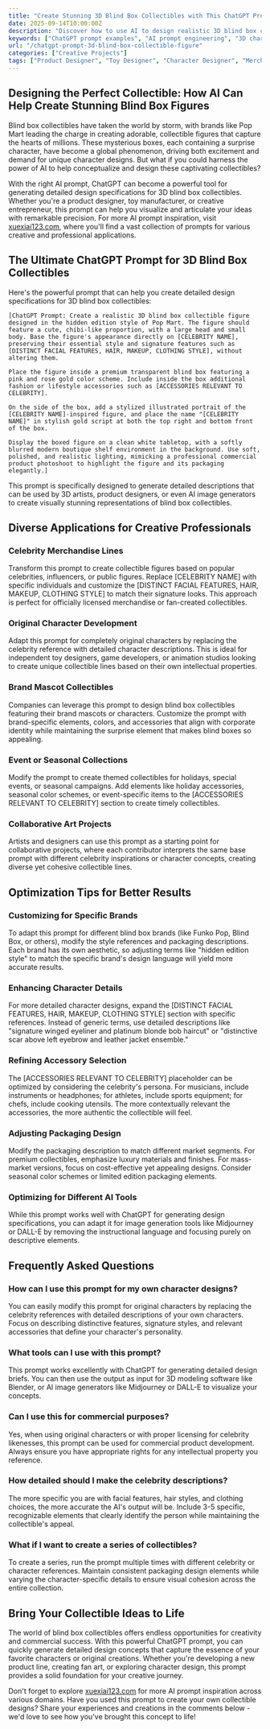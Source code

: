 ```yaml
---
title: "Create Stunning 3D Blind Box Collectibles with This ChatGPT Prompt"
date: 2025-09-14T10:00:00Z
description: "Discover how to use AI to design realistic 3D blind box collectible figures with this powerful ChatGPT prompt. Perfect for Pop Mart-style collectibles and character merchandise."
keywords: ["ChatGPT prompt examples", "AI prompt engineering", "3D character design", "blind box collectibles", "Pop Mart design", "AI for product design"]
url: "/chatgpt-prompt-3d-blind-box-collectible-figure"
categories: ["Creative Projects"]
tags: ["Product Designer", "Toy Designer", "Character Designer", "Merchandiser", "Creative Director", "Content Creator"]
---
```


## Designing the Perfect Collectible: How AI Can Help Create Stunning Blind Box Figures

Blind box collectibles have taken the world by storm, with brands like Pop Mart leading the charge in creating adorable, collectible figures that capture the hearts of millions. These mysterious boxes, each containing a surprise character, have become a global phenomenon, driving both excitement and demand for unique character designs. But what if you could harness the power of AI to help conceptualize and design these captivating collectibles?

With the right AI prompt, ChatGPT can become a powerful tool for generating detailed design specifications for 3D blind box collectibles. Whether you're a product designer, toy manufacturer, or creative entrepreneur, this prompt can help you visualize and articulate your ideas with remarkable precision. For more AI prompt inspiration, visit [xuexiai123.com](https://www.xuexiai123.com/), where you'll find a vast collection of prompts for various creative and professional applications.

## The Ultimate ChatGPT Prompt for 3D Blind Box Collectibles

Here's the powerful prompt that can help you create detailed design specifications for 3D blind box collectibles:

```
[ChatGPT Prompt: Create a realistic 3D blind box collectible figure designed in the hidden edition style of Pop Mart. The figure should feature a cute, chibi-like proportion, with a large head and small body. Base the figure's appearance directly on [CELEBRITY NAME], preserving their essential style and signature features such as [DISTINCT FACIAL FEATURES, HAIR, MAKEUP, CLOTHING STYLE], without altering them.

Place the figure inside a premium transparent blind box featuring a pink and rose gold color scheme. Include inside the box additional fashion or lifestyle accessories such as [ACCESSORIES RELEVANT TO CELEBRITY].

On the side of the box, add a stylized illustrated portrait of the [CELEBRITY NAME]-inspired figure, and place the name "[CELEBRITY NAME]" in stylish gold script at both the top right and bottom front of the box.

Display the boxed figure on a clean white tabletop, with a softly blurred modern boutique shelf environment in the background. Use soft, polished, and realistic lighting, mimicking a professional commercial product photoshoot to highlight the figure and its packaging elegantly.]
```

This prompt is specifically designed to generate detailed descriptions that can be used by 3D artists, product designers, or even AI image generators to create visually stunning representations of blind box collectibles.

## Diverse Applications for Creative Professionals

### Celebrity Merchandise Lines
Transform this prompt to create collectible figures based on popular celebrities, influencers, or public figures. Replace [CELEBRITY NAME] with specific individuals and customize the [DISTINCT FACIAL FEATURES, HAIR, MAKEUP, CLOTHING STYLE] to match their signature looks. This approach is perfect for officially licensed merchandise or fan-created collectibles.

### Original Character Development
Adapt this prompt for completely original characters by replacing the celebrity reference with detailed character descriptions. This is ideal for independent toy designers, game developers, or animation studios looking to create unique collectible lines based on their own intellectual properties.

### Brand Mascot Collectibles
Companies can leverage this prompt to design blind box collectibles featuring their brand mascots or characters. Customize the prompt with brand-specific elements, colors, and accessories that align with corporate identity while maintaining the surprise element that makes blind boxes so appealing.

### Event or Seasonal Collections
Modify the prompt to create themed collectibles for holidays, special events, or seasonal campaigns. Add elements like holiday accessories, seasonal color schemes, or event-specific items to the [ACCESSORIES RELEVANT TO CELEBRITY] section to create timely collectibles.

### Collaborative Art Projects
Artists and designers can use this prompt as a starting point for collaborative projects, where each contributor interprets the same base prompt with different celebrity inspirations or character concepts, creating diverse yet cohesive collectible lines.

## Optimization Tips for Better Results

### Customizing for Specific Brands
To adapt this prompt for different blind box brands (like Funko Pop, Blind Box, or others), modify the style references and packaging descriptions. Each brand has its own aesthetic, so adjusting terms like "hidden edition style" to match the specific brand's design language will yield more accurate results.

### Enhancing Character Details
For more detailed character designs, expand the [DISTINCT FACIAL FEATURES, HAIR, MAKEUP, CLOTHING STYLE] section with specific references. Instead of generic terms, use detailed descriptions like "signature winged eyeliner and platinum blonde bob haircut" or "distinctive scar above left eyebrow and leather jacket ensemble."

### Refining Accessory Selection
The [ACCESSORIES RELEVANT TO CELEBRITY] placeholder can be optimized by considering the celebrity's persona. For musicians, include instruments or headphones; for athletes, include sports equipment; for chefs, include cooking utensils. The more contextually relevant the accessories, the more authentic the collectible will feel.

### Adjusting Packaging Design
Modify the packaging description to match different market segments. For premium collectibles, emphasize luxury materials and finishes. For mass-market versions, focus on cost-effective yet appealing designs. Consider seasonal color schemes or limited edition packaging elements.

### Optimizing for Different AI Tools
While this prompt works well with ChatGPT for generating design specifications, you can adapt it for image generation tools like Midjourney or DALL-E by removing the instructional language and focusing purely on descriptive elements.

## Frequently Asked Questions

### How can I use this prompt for my own character designs?
You can easily modify this prompt for original characters by replacing the celebrity references with detailed descriptions of your own characters. Focus on describing distinctive features, signature styles, and relevant accessories that define your character's personality.

### What tools can I use with this prompt?
This prompt works excellently with ChatGPT for generating detailed design briefs. You can then use the output as input for 3D modeling software like Blender, or AI image generators like Midjourney or DALL-E to visualize your concepts.

### Can I use this for commercial purposes?
Yes, when using original characters or with proper licensing for celebrity likenesses, this prompt can be used for commercial product development. Always ensure you have appropriate rights for any intellectual property you reference.

### How detailed should I make the celebrity descriptions?
The more specific you are with facial features, hair styles, and clothing choices, the more accurate the AI's output will be. Include 3-5 specific, recognizable elements that clearly identify the person while maintaining the collectible's appeal.

### What if I want to create a series of collectibles?
To create a series, run the prompt multiple times with different celebrity or character references. Maintain consistent packaging design elements while varying the character-specific details to ensure visual cohesion across the entire collection.

## Bring Your Collectible Ideas to Life

The world of blind box collectibles offers endless opportunities for creativity and commercial success. With this powerful ChatGPT prompt, you can quickly generate detailed design concepts that capture the essence of your favorite characters or original creations. Whether you're developing a new product line, creating fan art, or exploring character design, this prompt provides a solid foundation for your creative journey.

Don't forget to explore [xuexiai123.com](https://www.xuexiai123.com/) for more AI prompt inspiration across various domains. Have you used this prompt to create your own collectible designs? Share your experiences and creations in the comments below - we'd love to see how you've brought this concept to life!